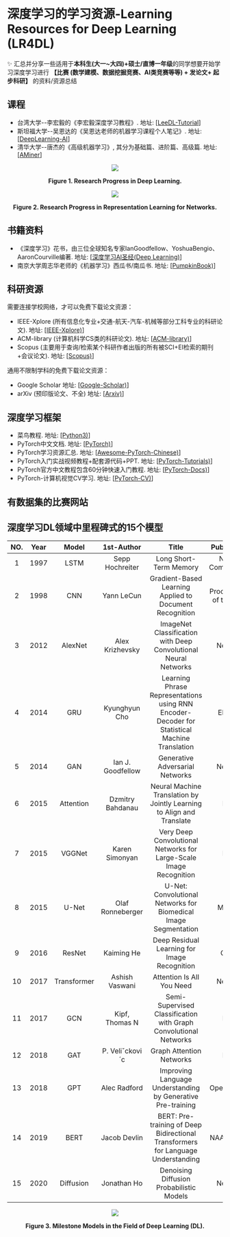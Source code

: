 # 深度学习的学习资源-Learning Resources for Deep Learning (LR4DL)

✨ 汇总并分享一些适用于**本科生(大一~大四)+硕士/直博一年级**的同学想要开始学习深度学习进行 **【比赛 (数学建模、数据挖掘竞赛、AI类竞赛等等) + 发论文+ 起步科研】** 的资料/资源总结

## 课程

* 台湾大学--李宏毅的《李宏毅深度学习教程》. 地址: [[LeeDL-Tutorial](https://github.com/datawhalechina/leedl-tutorial)]
* 斯坦福大学--吴恩达的《吴恩达老师的机器学习课程个人笔记》. 地址: [[DeepLearning-AI](https://github.com/fengdu78/Coursera-ML-AndrewNg-Notes)]
* 清华大学--唐杰的《高级机器学习》, 其分为基础篇、进阶篇、高级篇. 地址: [[AMiner](https://www.aminer.cn/aml)] 

<p align="center">
<img align="middle" src="https://github.com/JKZuo/Learning-Resources-for-Deep-Learning/blob/main/fig1.png"/>
</p>
<p align = "center">
<b>Figure 1. Research Progress in Deep Learning. </b> 
</p>

<p align="center">
<img align="middle" src="https://github.com/JKZuo/Learning-Resources-for-Deep-Learning/blob/main/fig2.png"/>
</p>
<p align = "center">
<b>Figure 2. Research Progress in Representation Learning for Networks. </b> 
</p>

## 书籍资料

* 《深度学习》花书，由三位全球知名专家IanGoodfellow、YoshuaBengio、AaronCourville编著. 地址: [[深度学习AI圣经(Deep Learning)](https://github.com/MingchaoZhu/DeepLearning)] 
* 南京大学周志华老师的《机器学习》西瓜书/南瓜书. 地址: [[PumpkinBook)](https://github.com/datawhalechina/pumpkin-book)]

## 科研资源

需要连接学校网络，才可以免费下载论文资源：
* IEEE-Xplore (所有信息化专业+交通-航天-汽车-机械等部分工科专业的科研论文). 地址: [[IEEE-Xplore)](https://ieeexplore.ieee.org/Xplore/home.jsp)]
* ACM-library (计算机科学CS类的科研论文). 地址: [[ACM-library)](https://dl.acm.org/journals)]
* Scopus (主要用于查询/检索某个科研作者出版的所有被SCI+EI检索的期刊+会议论文). 地址: [[Scopus)](https://www.scopus.com/search/form.uri?display=basic&zone=header&origin=searchbasic#basic)]

通用不限制学科的免费下载论文资源：
* Google Scholar 地址: [[Google-Scholar)](https://scholar.google.com.hk/?hl=zh-CN)]
* arXiv (预印版论文、不全) 地址: [[Arxiv)](https://arxiv.org/)]
  
## 深度学习框架
* 菜鸟教程. 地址: [[Python3)](https://www.runoob.com/python3/python3-tutorial.html)]
* PyTorch中文文档. 地址: [[PyTorch)](https://pytorch-cn.readthedocs.io/zh/latest/)]
* PyTorch学习资源汇总. 地址: [[Awesome-PyTorch-Chinese)](https://github.com/INTERMT/Awesome-PyTorch-Chinese)]
* PyTorch入门实战视频教程+配套源代码+PPT. 地址: [[PyTorch-Tutorials)](https://github.com/dragen1860/Deep-Learning-with-PyTorch-Tutorials)]
* PyTorch官方中文教程包含60分钟快速入门教程. 地址: [[PyTorch-Docs)](https://github.com/fendouai/PyTorchDocs)]
* PyTorch-计算机视觉CV学习. 地址: [[PyTorch-CV)](https://github.com/AccumulateMore/CV)]
  
## 有数据集的比赛网站

## 深度学习DL领域中里程碑式的15个模型
| NO. | Year | Model | 1st-Author | Title | Publication | 
|:--:| :--: | :--: | :--: | :--: | :--: |
| 1 | 1997 | LSTM | Sepp Hochreiter | Long Short-Term Memory | Neural Computation |
| 2 | 1998 | CNN | Yann LeCun | Gradient-Based Learning Applied to Document Recognition | Proceedings of the IEEE |
| 3 | 2012 | AlexNet | Alex Krizhevsky | ImageNet Classification with Deep Convolutional Neural Networks | NeurIPS |
| 4 | 2014 | GRU | Kyunghyun Cho | Learning Phrase Representations using RNN Encoder-Decoder for Statistical Machine Translation | EMNLP |
| 5 | 2014 | GAN | Ian J. Goodfellow | Generative Adversarial Networks | NeurIPS |
| 6 | 2015 | Attention | Dzmitry Bahdanau | Neural Machine Translation by Jointly Learning to Align and Translate | ICLR |
| 7 | 2015 | VGGNet | Karen Simonyan | Very Deep Convolutional Networks for Large-Scale Image Recognition | ICLR |
| 8 | 2015 | U-Net | Olaf Ronneberger | U-Net: Convolutional Networks for Biomedical Image Segmentation | MICCAI |
| 9 | 2016 | ResNet | Kaiming He | Deep Residual Learning for Image Recognition | CVPR |
| 10 | 2017 | Transformer | Ashish Vaswani | Attention Is All You Need | NeurIPS |
| 11 | 2017 | GCN | Kipf, Thomas N | Semi-Supervised Classification with Graph Convolutional Networks | ICLR |
| 12 | 2018 | GAT | P. Veliˇckovi´c | Graph Attention Networks |  ICLR |
| 13 | 2018 | GPT | Alec Radford | Improving Language Understanding by Generative Pre-training | OpenAI Blog |
| 14 | 2019 | BERT | Jacob Devlin | BERT: Pre-training of Deep Bidirectional Transformers for Language Understanding | NAACL-HLT |
| 15 | 2020 | Diffusion | Jonathan Ho | Denoising Diffusion Probabilistic Models | NeurIPS |

<p align="center">
<img align="middle" src="https://github.com/JKZuo/Learning-Resources-for-Deep-Learning/blob/main/fig3.png"/>
</p>
<p align = "center">
<b>Figure 3. Milestone Models in the Field of Deep Learning (DL). </b> 
</p>
